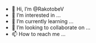 - 👋 Hi, I’m @RakotobeV
- 👀 I’m interested in ...
- 🌱 I’m currently learning ...
- 💞️ I’m looking to collaborate on ...
- 📫 How to reach me ...

<!---
RakotobeV/RakotobeV is a ✨ special ✨ repository because its `README.md` (this file) appears on your GitHub profile.
You can click the Preview link to take a look at your changes.
--->
